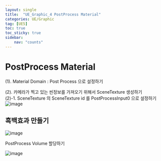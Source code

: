 ```yaml
---
layout: single
title:  "UE_Graphic_4 PostProcess Material"
categories: UE/Graphic
tag: [UE5]
toc: true
toc_sticky: true
sidebar:
    nav: "counts"
---
```


# PostProcess Material

(1). Material Domain : Post Process 으로 설정하기 

(2). 카메라가 찍고 있는 씬정보를 가져오기 위해서 SceneTexture 생성하기 <br>
(2)-1. SceneTexture 의 SceneTexture id 를 PostProcessInput0 으로 설정하기 
![image](https://github.com/silverlnng/NetworkClass/assets/112385982/a4627968-56b4-4914-b5a4-913faeb4795b)



## 흑백효과 만들기

![image](https://github.com/silverlnng/NetworkClass/assets/112385982/0007d4c7-52be-489d-a87d-45267e4838e2)


PostProcess Volume 할당하기 

![image](https://github.com/silverlnng/NetworkClass/assets/112385982/99ae10a3-f032-42bd-ba41-2f7a34d210f5)
